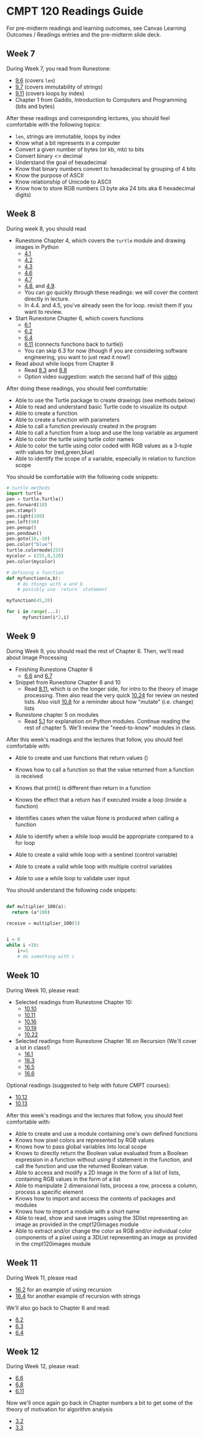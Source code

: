 # CMPT 120 Readings Guide

For pre-midterm readings and learning outcomes, see Canvas Learning Outcomes / Readings entries and the pre-midterm slide deck.

## Week 7

During Week 7, you read from Runestone:
- [9.6](https://runestone.academy/ns/books/published/thinkcspy/Strings/Length.html) (covers `len`)
- [9.7](https://runestone.academy/ns/books/published/thinkcspy/Strings/StringsareImmutable.html) (covers immutability of strings)
- [9.11](https://runestone.academy/ns/books/published/thinkcspy/Strings/TraversalandtheforLoopByIndex.html) (covers loops by index)
- Chapter 1 from Gaddis, Introduction to Computers and Programming (bits and bytes)

After these readings and corresponding lectures, you should feel comfortable with the following topics:

- `len`, strings are immutable, loops by index
- Know what a bit represents in a computer
- Convert a given number of bytes (or kb, mb) to bits
- Convert binary <> decimal
- Understand the goal of hexadecimal
- Know that binary numbers convert to hexadecimal by grouping of 4 bits
- Know the purpose of ASCII
- Know relationship of Unicode to ASCII
- Know how to store RGB numbers (3 byte aka 24 bits aka 6 hexadecimal digits)


## Week 8

During week 8, you should read

- Runestone Chapter 4, which covers the `turtle` module and drawing images in Python
  - [4.1](https://runestone.academy/runestone/books/published/thinkcspy/PythonTurtle/intro-HelloLittleTurtles.html)
  - [4.2](https://runestone.academy/runestone/books/published/thinkcspy/PythonTurtle/OurFirstTurtleProgram.html)
  - [4.3](https://runestone.academy/runestone/books/published/thinkcspy/PythonTurtle/InstancesAHerdofTurtles.html)
  - [4.6](https://runestone.academy/runestone/books/published/thinkcspy/PythonTurtle/IterationSimplifiesourTurtleProgram.html)
  - [4.7](https://runestone.academy/runestone/books/published/thinkcspy/PythonTurtle/TherangeFunction.html)
  - [4.8](https://runestone.academy/runestone/books/published/thinkcspy/PythonTurtle/AFewMoreturtleMethodsandObservations.html), and [4.9](https://runestone.academy/runestone/books/published/thinkcspy/PythonTurtle/SummaryofTurtleMethods.html).
  - You can go quickly through these readings: we will cover the content directly in lecture.
  - In 4.4. and 4.5, you've already seen the for loop. revisit them if you want to review.
- Start Runestone Chapter 6, which covers functions
  - [6.1](https://runestone.academy/runestone/books/published/thinkcspy/Functions/functions.html)
  - [6.2](https://runestone.academy/ns/books/published/thinkcspy/Functions/Functionsthatreturnvalues.html)
  - [6.4](https://runestone.academy/ns/books/published/thinkcspy/Functions/Variablesandparametersarelocal.html)
  - [6.11](https://runestone.academy/ns/books/published/thinkcspy/Functions/ATurtleBarChart.html) (connects functions back to turtle))
  - You can skip 6.3 for now (though if you are considering software engineering, you want to just read it now!)
- Read about while loops from Chapter 8
  - Read [8.3](https://runestone.academy/runestone/books/published/thinkcspy/MoreAboutIteration/ThewhileStatement.html) and [8.8](https://runestone.academy/runestone/books/published/thinkcspy/MoreAboutIteration/SentinelValuesAndValidation.html)
  - Option video suggestion: watch the second half of this [video](https://www.youtube.com/watch?v=6iF8Xb7Z3wQ)


After doing these readings, you should feel comfortable:
- Able to use the Turtle package to create drawings (see methods below)
- Able to read and understand basic Turtle code to visualize its output
- Able to create a function 
- Able to create a function with parameters
- Able to call a function previously created in the program
- Able to call a function from a loop and use the loop variable as argument
- Able to color the turtle using turtle color names
- Able to color the turtle using color coded with RGB values as a 3-tuple with values for (red,green,blue)
- Able to identify the scope of a variable, especially in relation to function scope

You should be comfortable with the following code snippets:

```python
# turtle methods
import turtle
pen = turtle.Turtle()
pen.forward(10)
pen.stamp()
pen.right(180)
pen.left(90)
pen.penup()
pen.pendown()
pen.goto(10,-10)
pen.color("blue")
turtle.colormode(255)
mycolor = (255,0,120)
pen.color(mycolor)

# defining a function
def myfunction(a,b):
    # do things with a and b
    # possibly use `return` statement

myfunction(45,20)

for i in range(...):
      myfunction(i*2,i)
```


## Week 9

During Week 9, you should read the rest of Chapter 6. Then, we'll read about Image Processing

- Finishing Runestone Chapter 6
  - [6.6](https://runestone.academy/ns/books/published/thinkcspy/Functions/Functionscancallotherfunctions.html) and [6.7](https://runestone.academy/ns/books/published/thinkcspy/Functions/FlowofExecutionSummary.html)
- Snippet from Runestone Chapter 8 and 10
  - Read [8.11](https://runestone.academy/ns/books/published/thinkcspy/MoreAboutIteration/2DimensionalIterationImageProcessing.html), which is on the longer side, for intro to the theory of image processing. Then also read the very quick [10.24](https://runestone.academy/ns/books/published/thinkcspy/Lists/NestedLists.html) for review on nested lists. Also visit [10.8](https://runestone.academy/ns/books/published/thinkcspy/Lists/ListsareMutable.html) for a reminder about how "mutate" (i.e. change) lists
- Runestone chapter 5 on modules
  - Read [5.1](https://runestone.academy/ns/books/published/thinkcspy/PythonModules/modules.html) for explanation on Python modules. Continue reading the rest of chapter 5. We'll review the "need-to-know" modules in class.


After this week's readings and the lectures that follow, you should feel comfortable with:

- Able to create and use functions that return values ()
- Knows how to call a function so that the value returned from a function is received
- Knows that print() is different than return in a function
- Knows the effect that a return has if executed inside a loop (inside a function)
- Identifies cases when the value None is produced when calling a function


- Able to identify when a while loop would be appropriate compared to a for loop
- Able to create a valid while loop with a sentinel (control variable) 
- Able to create a valid while loop with multiple control variables
- Able to use a while loop to validate user input

You should understand the following code snippets:

```python

def multiplier_100(a):
  return (a*100)

receive = multiplier_100(5)


i = 0
while i <10:
    i+=1
    # do something with i
```


## Week 10

During Week 10, please read:

- Selected readings from Runestone Chapter 10:
  - [10.10](https://runestone.academy/runestone/books/published/thinkcspy/Lists/ObjectsandReferences.html)
  - [10.11](https://runestone.academy/runestone/books/published/thinkcspy/Lists/Aliasing.html)
  - [10.16](https://runestone.academy/runestone/books/published/thinkcspy/Lists/AppendversusConcatenate.html)
  - [10.19](https://runestone.academy/runestone/books/published/thinkcspy/Lists/UsingListsasParameters.html)
  - [10.22](https://runestone.academy/runestone/books/published/thinkcspy/Lists/FunctionsthatProduceLists.html)
- Selected readings from Runestone Chapter 16 on Recursion (We'll cover a lot in class!)
  - [16.1](https://runestone.academy/runestone/books/published/thinkcspy/IntroRecursion/WhatIsRecursion.html)
  - [16.3](https://runestone.academy/runestone/books/published/thinkcspy/IntroRecursion/TheThreeLawsofRecursion.html)
  - [16.5](https://runestone.academy/runestone/books/published/thinkcspy/IntroRecursion/intro-VisualizingRecursion.html)
  - [16.6](https://runestone.academy/runestone/books/published/thinkcspy/IntroRecursion/SierpinskiTriangle.html)

Optional readings (suggested to help with future CMPT courses):
- [10.12](https://runestone.academy/runestone/books/published/thinkcspy/Lists/CloningLists.html)
- [10.13](https://runestone.academy/runestone/books/published/thinkcspy/Lists/RepetitionandReferences.html)


After this week's readings and the lectures that follow, you should feel comfortable with:

- Able to create and use a module containing one's own defined functions
- Knows how pixel colors are represented by RGB values 
- Knows how to pass global variables into local scope
- Knows to directly return the Boolean value evaluated from a Boolean expression in a function without using if statement in the function,  and call the function and use the returned Boolean value.
- Able to access and modify a 2D image in the form of a list of lists, containing RGB values in the form of a list
- Able to manipulate 2 dimensional lists, process a row, process a column, process a specific element
- Knows how to import and access the contents of packages and modules
- Knows how to import a module with a short name
- Able to read, show and save images using the 3Dlist representing an image as provided in the cmpt120images module 
- Able to extract and/or change the color as RGB and/or individual color components of a pixel using a 3DList representing an image  as provided in the cmpt120images module



## Week 11

During Week 11, please read

- [16.2](https://runestone.academy/ns/books/published/thinkcspy/IntroRecursion/CalculatingtheSumofaListofNumbers.html) for an example of using recursion
- [16.4](https://runestone.academy/ns/books/published/thinkcspy/IntroRecursion/ConvertinganIntegertoaStringinAnyBase.html) for another example of recursion with strings

We'll also go back to Chapter 6 and read:

- [6.2](https://runestone.academy/ns/books/published/pythonds/SortSearch/searching.html)
- [6.3](https://runestone.academy/ns/books/published/pythonds/SortSearch/TheSequentialSearch.html)
- [6.4](https://runestone.academy/ns/books/published/pythonds/SortSearch/TheBinarySearch.html)


## Week 12

During Week 12, please read:

- [6.6](https://runestone.academy/ns/books/published/pythonds/SortSearch/sorting.html)
- [6.8](https://runestone.academy/ns/books/published/pythonds/SortSearch/TheSelectionSort.html)
- [6.11](https://runestone.academy/ns/books/published/pythonds/SortSearch/TheMergeSort.html)

Now we'll once again go back in Chapter numbers a bit to get some of the theory of motivation for algorithm analysis
- [3.2](https://runestone.academy/ns/books/published/pythonds/AlgorithmAnalysis/WhatIsAlgorithmAnalysis.html)
- [3.3](https://runestone.academy/ns/books/published/pythonds/AlgorithmAnalysis/BigONotation.html)


